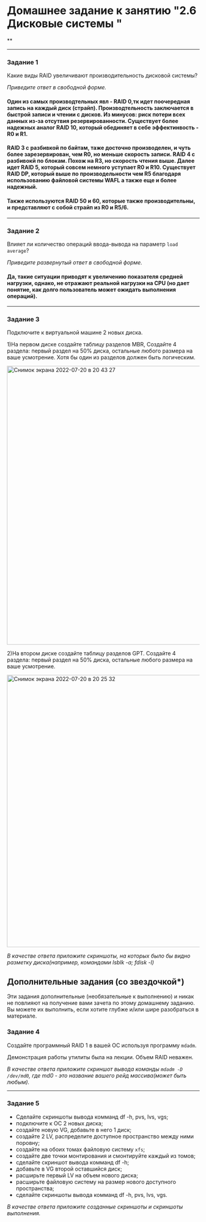 # Домашнее задание к занятию "2.6 Дисковые системы "

**

---

### Задание 1

Какие виды RAID увеличивают производительность дисковой системы?

*Приведите ответ в свободной форме.*
#### Один из самых производтельных явл - RAID 0,тк идет поочередная запись на каждый диск (страйп). Производтельность заключается в быстрой записи и чтении с дисков. Из минусов: риск потери всех данных из-за отсутвия резервированности. Существует более надежных аналог RAID 10, который обединяет в себе эффектинвость - R0 и R1. 
#### RAID 3 с разбивкой по байтам, таже досточно производелен, и чуть более зарезервирован, чем R0, но меньше скорость записи. RAID 4 с разбивокй по блокам. Похож на R3, но скорость чтения выше. Далее идет RAID 5, который совсем немного уступает R0 и R10. Существует RAID DP, который выше по производельности чем R5 благодаря использованию файловой системы WAFL  а также еще и более надежный.  
#### Также используются RAID 50 и 60, которые также производительны, и представляют с собой страйп из R0 и R5/6.   
---

### Задание 2

Влияет ли количество операций ввода-вывода на параметр `load average`?

*Приведите развернутый ответ в свободной форме.*
#### Да, такие ситуации приводят к увеличению показателя средней нагрузки, однако, не отражают реальной нагрузки на CPU (но дает понятие, как долго пользователь может ожидать выполнения операций).

---

### Задание 3

Подключите к виртуальной машине 2 новых диска. 

1)На первом диске создайте таблицу разделов MBR, Создайте 4 раздела: первый раздел на 50% диска, остальные любого размера на ваше усмотрение. Хотя бы один из разделов должен быть логическим.

<img width="729" alt="Снимок экрана 2022-07-20 в 20 43 27" src="https://user-images.githubusercontent.com/107577468/180049435-b1a8207a-2375-4c79-b501-8ade97747b60.png">


2)На втором диске создайте таблицу разделов GPT. Создайте 4 раздела: первый раздел на 50% диска, остальные любого размера на ваше усмотрение.

<img width="712" alt="Снимок экрана 2022-07-20 в 20 25 32" src="https://user-images.githubusercontent.com/107577468/180049469-765f09ee-9f4d-4235-832d-e3c4a5484f68.png">


*В качестве ответа приложите скриншоты, на которых было бы видно разметку диска(например, командами lsblk -a; fdisk -l)*


## Дополнительные задания (со звездочкой*)
Эти задания дополнительные (необязательные к выполнению) и никак не повлияют на получение вами зачета по этому домашнему заданию. Вы можете их выполнить, если хотите глубже и/или шире разобраться в материале.

### Задание 4

Создайте программный RAID 1 в вашей ОС используя программу `mdadm`.

Демонстрация работы утилиты была на лекции. Объем RAID неважен.

*В качестве ответа приложите скриншот вывода команды `mdadm -D /dev/md0`, где md0 - это название вашего рейд массива(может быть любым).*

---

### Задание 5

* Сделайте скриншоты вывода комманд df -h, pvs, lvs, vgs;
* подключите к ОС 2 новых диска;
* создайте новую VG, добавьте в него 1 диск;
* создайте 2 LV, распределите доступное пространство между ними поровну;
* создайте на обоих томах файловую систему `xfs`;
* создайте две точки монтирования и смонтируйте каждый из томов;
* сделайте скриншот вывода комманд df -h;
* добавьте в VG второй оставшийся диск;
* расширьте первый LV на объем нового диска;
* расширьте файловую систему на размер нового доступного пространства;
* сделайте скриншоты вывода комманд df -h, pvs, lvs, vgs.

*В качестве ответа приложите созданные скриншоты и скриншоты выполнения.*

